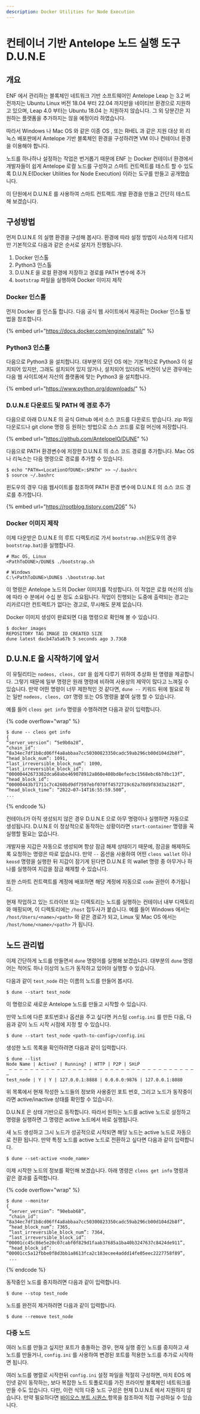 ```yaml
---
description: Docker Utilities for Node Execution
---
```


# 컨테이너 기반 Antelope 노드 실행 도구 D.U.N.E

## 개요

ENF 에서 관리하는 블록체인 네트워크 기반 소프트웨어인 Antelope Leap 는 3.2 버전까지는 Ubuntu Linux 버전 18.04 부터 22.04 까지만을 네이티브 환경으로 지원하고 있으며, Leap 4.0 부터는 Ubuntu 18.04 는 지원하지 않습니다. 그 외 당분간은 지원하는 플랫폼을 추가하지는 않을 예정이라 하였습니다.&#x20;

따라서 Windows 나 Mac OS 와 같은 이종 OS , 또는 RHEL 과 같은 지원 대상 외 리눅스 배포판에서 Antelope 기반 블록체인 환경을 구성하려면 VM 이나 컨테이너 환경을 이용해야 합니다.

노드를 하나하나 설정하는 작업은 번거롭기 때문에 ENF 는 Docker 컨테이너 환경에서 개발자들이 쉽게 Antelope 로컬 노드를 구성하고 스마트 컨트랙트를 테스트 할 수 있도록 D.U.N.E(Docker Utilities for Node Execution) 이라는 도구를 만들고 공개했습니다.

이 단원에서 D.U.N.E 를 사용하여 스마트 컨트랙트 개발 환경을 만들고 간단히 테스트 해 보겠습니다.

## 구성방법

먼저 D.U.N.E 의 실행 환경을 구성해 봅시다. 환경에 따라 설정 방법이 사소하게 다르지만 기본적으로 다음과 같은 순서로 설치가 진행됩니다.

1. Docker 인스톨
2. Python3 인스톨
3. D.U.N.E 을 로컬 환경에 저장하고 경로를 PATH 변수에 추가
4. `bootstrap` 파일을 실행하여 Docker 이미지 제작

### Docker 인스톨

먼저 Docker 를 인스톨 합니다. 다음 공식 웹 사이트에서 제공하는 Docker 인스톨 방법을 참조합니다.

{% embed url="https://docs.docker.com/engine/install/" %}

### Python3 인스톨

다음으로 Python3 을 설치합니다. 대부분의 모던 OS 에는 기본적으로 Python3 이 설치되어 있지만, 그래도 설치되어 있지 않거나, 설치되어 있더라도 버전이 낮은 경우에는 다음 웹 사이트에서 자산의 플랫폼에 맞는 Python3 을 설치합니다.

{% embed url="https://www.python.org/downloads/" %}

### D.U.N.E 다운로드 및 PATH 에 경로 추가

다음으로 아래 D.U.N.E 의 공식 Github 에서 소스 코드를 다운로드 받습니다. zip 파일 다운로드나 git clone 명령 등 원하는 방법으로 소스 코드를 로컬 머신에 저장합니다.

{% embed url="https://github.com/AntelopeIO/DUNE" %}

다음으로 PATH 환경변수에 저장한 D.U.N.E 의 소스 코드 경로를 추가합니다. Mac OS 나 리눅스는 다음 명령으로 경로를 추가할 수 있습니다.

```
$ echo "PATH=<LocationOfDUNE>:$PATH" >> ~/.bashrc
$ source ~/.bashrc
```

윈도우의 경우 다음 웹사이트를 참조하여 PATH 환경 변수에 D.U.N.E 의 소스 코드 경로를 추가합니다.

{% embed url="https://rootblog.tistory.com/206" %}

### Docker 이미지 제작

이제 다운받은 D.U.N.E 의 루트 디렉토리로 가서 `bootstrap.sh`(윈도우의 경우 `bootstrap.bat`)을 실행합니다.

```
# Mac OS, Linux
<PathToDUNE>/DUNE$ ./bootstrap.sh

# Windows
C:\<PathToDUNE>\DUNE$ .\bootstrap.bat
```

이 명령은 Antelope 노드의 Docker 이미지를 작성합니다. 이 작업은 로컬 머신의 성능에 따라 수 분에서 수십 분 정도 소요됩니다. 작업이 진행되는 도중에 출력되는 경고는 리카르디안 컨트랙트가 없다는 경고로, 무시해도 문제 없습니다.

Docker 이미지 생성이 완료되면 다음 명령으로 확인해 볼 수 있습니다.

```
$ docker images
REPOSITORY TAG IMAGE ID CREATED SIZE
dune latest dacb47a5a67b 5 seconds ago 3.73GB
```

## D.U.N.E 을 시작하기에 앞서

이 유틸리티는 `nodeos, cleos, CDT` 을 쉽게 다루기 위하여 추상화 된 명령을 제공합니다. 그렇기 때문에 일부 명령은 원래 명령에 비하여 사용상의 제약이 많다고 느껴질 수 있습니다. 만약 어떤 명령이 너무 제한적인 것 같다면, `dune --` 키워드 뒤에 필요로 하는 일반 `nodeos, cleos, CDT` 명령 또는 OS 명령을 붙여 실행 할 수 있습니다.

예를 들어 `cleos get info` 명령을 수행하려면 다음과 같이 입력합니다.

{% code overflow="wrap" %}
```
$ dune -- cleos get info
{
“server_version”: “5e9b0a28”,
“chain_id”: “8a34ec7df1b8cd06ff4a8abbaa7cc50300823350cadc59ab296cb00d104d2b8f”,
“head_block_num”: 1091,
“last_irreversible_block_num”: 1090,
“last_irreversible_block_id”: “00000442673382dca68abe469078912a860e408bd8efecbc1568ebc6b7dbc13f”,
“head_block_id”: “00000443b71711c7c4260bd9df7597ebf070ff4572719c62a78d9f83d3a2162f”,
“head_block_time”: “2022–07–14T16:55:59.500”,
...
```
{% endcode %}

컨테이너가 아직 생성되지 않은 경우 D.U.N.E 으로 아무 명령이나 실행하면 자동으로 생성됩니다. D.U.N.E 이 정상적으로 동작하는 상황이라면 `start-container` 명령을 꼭 실행할 필요는 없습니다.

개발자용 지갑은 자동으로 생성되며 항상 잠금 해제 상태이기 때문에, 잠금을 해제하도록 요청하는 명령은 따로 없습니다. 만약 `--` 옵션을 사용하여 어떤 `cleos wallet` 이나 `keosd` 명령을 실행한 뒤 지갑이 잠기게 된다면 D.U.N.E 의 wallet 명령 중 아무거나 하나를 실행하여 지갑을 잠금 해제할 수 있습니다.

또한 스마트 컨트랙트를 계정에 배포하면 해당 계정에 자동으로 `code` 권한이 추가됩니다.

현재 작업하고 있는 드라이브 또는 디렉토리는 노드를 실행하는 컨테이너 내부 디렉토리와 매핑되며, 이 디렉토리에는 `/host` 접두사가 붙습니다. 예를 들어 Windows 에서는 `/host/Users/<name>/<path>` 와 같은 경로가 되고, Linux 및 Mac OS 에서는 `/host/home/<name>/<path>` 가 됩니다.

## 노드 관리법

이제 간단하게 노드를 만들면서 `dune` 명령어를 실행해 보겠습니다. 대부분의 `dune` 명령어는 적어도 하나 이상의 노드가 동작하고 있어야 실행할 수 있습니다.

다음과 같이 `test_node` 라는 이름의 노드를 만들어 봅시다.

```
$ dune --start test_node
```

이 명령으로 새로운 Antelope 노드를 만들고 시작할 수 있습니다.

만약 노드에 다른 포트번호나 옵션을 주고 싶다면 커스텀 `config.ini` 를 만든 다음, 다음과 같이 노드 시작 시점에 지정 할 수 있습니다.

```
$ dune --start test_node <path-to-config>/config.ini
```

생성한 노드 목록을 확인하려면 다음과 같이 입력합니다.

```
$ dune --list
Node Name | Active? | Running? | HTTP | P2P | SHiP
 — — — — — — — — — — — — — — — — — — — — — — — — — — — — — — — — — — — — 
test_node | Y | Y | 127.0.0.1:8888 | 0.0.0.0:9876 | 127.0.0.1:8080
```

위 목록에서 현재 작성한 노드들의 정보와 사용중인 포트 번호, 그리고 노드가 동작중이라면 active/inactive 상태를 확인할 수 있습니다.

D.U.N.E 은 상태 기반으로 동작합니다. 따라서 원하는 노드를 active 노드로 설정하고 명령을 실행하면 그 명령은 active 노드에서 바로 실행됩니다.

새 노드 생성하고 그시 노드가 성공적으로 시작되면 해당 노드는 active 노드로 자동으로 전환 됩니다. 만약 특정 노드를 active 노드로 전환하고 싶다면 다음과 같이 입력합니다.

```
$ dune --set-active <node_name>
```

이제 시작한 노드의 정보를 확인해 보겠습니다. 아래 명령은 `cleos get info` 명령과 같은 결과를 출력합니다.

{% code overflow="wrap" %}
```
$ dune --monitor
{
 “server_version”: “90ebab68”,
 “chain_id”: “8a34ec7df1b8cd06ff4a8abbaa7cc50300823350cadc59ab296cb00d104d2b8f”,
 “head_block_num”: 7365,
 “last_irreversible_block_num”: 7364,
 “last_irreversible_block_id”: “00001cc45c86e5e20c07cabf0f829d1faab37685a1ba40b3247637c8424de911”,
 “head_block_id”: “00001cc5a12fbbe0f8d3bb1a8613fca2c183ecee4addd14fe05eec2227758f89”,
 ...
```
{% endcode %}

동작중인 노드를 중지하려면 다음과 같이 입력합니다.

```
$ dune --stop test_node
```

노드를 완전히 제거하려면 다음과 같이 입력합니다.

```
$ dune --remove test_node
```

### 다중 노드 <a href="#732b" id="732b"></a>

여러 노드를 만들고 싶지만 포트가 충돌하는 경우, 현재 실행 중인 노드를 중지하고 새 노드를 만들거나, `config.ini` 를 사용하여 변경된 포트를 적용한 노드를 추가로 시작하면 됩니다.

여러 노드를 병렬로 시작한뒤 `config.ini` 설정 파일을 적절히 구성하면, 마치 EOS 메인넷 같이 동작하는, 보다 복잡한 노드 토폴로지를 가진 프라이빗 블록체인 네트워크를 만들 수도 있습니다. 다만, 이런 식의 다중 노드 구성은 현재 D.U.N.E 에서 지원하지 않습니다. 만약 필요하다면 [바이오스 부트 시퀀스 ](../../basic-antelope-leap/bios-boot-sequence.md)항목을 참조하여 직접 구성하실 수 있습니다.
